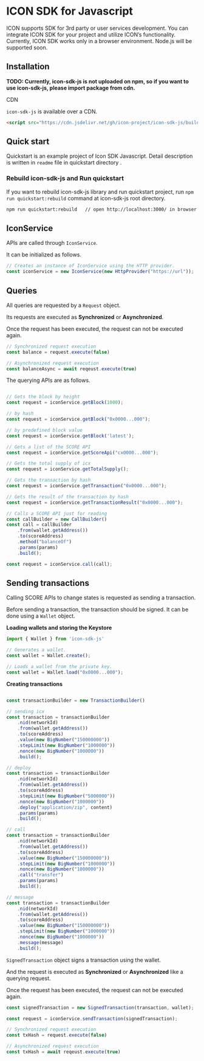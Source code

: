 # ICON SDK for Javascript

ICON supports SDK for 3rd party or user services development. You can integrate ICON SDK for your project and utilize ICON’s functionality. Currently, ICON SDK works only in a browser environment. Node.js will be supported soon.


## Installation


**TODO: Currently, icon-sdk-js is not uploaded on npm, so if you want to use icon-sdk-js, please import package from cdn.**

<!--
### Node.js
```bash
npm install icon-sdk-js
```
-->

CDN

`icon-sdk-js` is available over a CDN.
```html
<script src="https://cdn.jsdelivr.net/gh/icon-project/icon-sdk-js/build/icon-sdk-js.min.js"></script>
```


## Quick start

Quickstart is an example project of Icon SDK Javascript.
Detail description is written in `readme` file in quickstart directory .


### Rebuild icon-sdk-js and Run quickstart

If you want to rebuild icon-sdk-js library and run quickstart project, run `npm run quickstart:rebuild` command at icon-sdk-js root directory.

```bash
npm run quickstart:rebuild   // open http://localhost:3000/ in browser
```

## IconService

APIs are called through `IconService`.

It can be initialized as follows.

```javascript
// Creates an instance of IconService using the HTTP provider.
const iconService = new IconService(new HttpProvider("https://url"));
```


## Queries

All queries are requested by a `Request` object.

Its requests are executed as **Synchronized** or **Asynchronized**.

Once the request has been executed, the request can not be executed again.

```javascript
// Synchronized request execution
const balance = request.execute(false)

// Asynchronized request execution
const balanceAsync = await reqeust.execute(true)
```

The querying APIs are as follows.

```javascript

// Gets the block by height
const request = iconService.getBlock(1000);

// by hash
const request = iconService.getBlock("0x0000...000");

// by predefined block value
const request = iconService.getBlock('latest');

// Gets a list of the SCORE API
const request = iconService.getScoreApi("cx0000...000");

// Gets the total supply of icx
const request = iconService.getTotalSupply();

// Gets the transaction by hash
const request = iconService.getTransaction("0x0000...000");

// Gets the result of the transaction by hash
const request = iconService.getTransactionResult("0x0000...000");

// Calls a SCORE API just for reading
const callBuilder = new CallBuilder()
const call = callBuilder
    .from(wallet.getAddress())
    .to(scoreAddress)
    .method("balanceOf")
    .params(params)
    .build();

const request = iconService.call(call);
```


## Sending transactions

Calling SCORE APIs to change states is requested as sending a transaction.

Before sending a transaction, the transaction should be signed. It can be done using a `Wallet` object.

**Loading wallets and storing the Keystore**

```javascript
import { Wallet } from 'icon-sdk-js'

// Generates a wallet.
const wallet = Wallet.create();

// Loads a wallet from the private key.
const wallet = Wallet.load("0x0000...000");
```

**Creating transactions**

```javascript

const transactionBuilder = new TransactionBuilder()

// sending icx
const transaction = transactionBuilder
    .nid(networkId)
    .from(wallet.getAddress())
    .to(scoreAddress)
    .value(new BigNumber("150000000"))
    .stepLimit(new BigNumber("1000000"))
    .nonce(new BigNumber("1000000"))
    .build();

// deploy
const transaction = transactionBuilder
    .nid(networkId)
    .from(wallet.getAddress())
    .to(scoreAddress)
    .stepLimit(new BigNumber("5000000"))
    .nonce(new BigNumber("1000000"))
    .deploy("application/zip", content)
    .params(params)
    .build();

// call
const transaction = transactionBuilder
    .nid(networkId)
    .from(wallet.getAddress())
    .to(scoreAddress)
    .value(new BigNumber("150000000"))
    .stepLimit(new BigNumber("1000000"))
    .nonce(new BigNumber("1000000"))
    .call("transfer")
    .params(params)
    .build();

// message
const transaction = transactionBuilder
    .nid(networkId)
    .from(wallet.getAddress())
    .to(scoreAddress)
    .value(new BigNumber("150000000"))
    .stepLimit(new BigNumber("1000000"))
    .nonce(new BigNumber("1000000"))
    .message(message)
    .build();
```

`SignedTransaction` object signs a transaction using the wallet.

And the request is executed as **Synchronized** or **Asynchronized** like a querying request.

Once the request has been executed, the request can not be executed again.

```javascript
const signedTransaction = new SignedTransaction(transaction, wallet);

const request = iconService.sendTransaction(signedTransaction);

// Synchronized request execution
const txHash = request.execute(false)

// Asynchronized request execution
const txHash = await reqeust.execute(true)
```